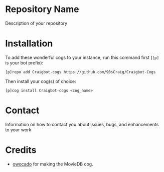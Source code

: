 # Repository Name
Description of your repository

# Installation
To add these wonderful cogs to your instance, run this command first (`[p]` is your bot prefix):

```
[p]repo add Craigbot-cogs https://github.com/90sCraig/Craigbot-Cogs
```

Then install your cog(s) of choice:

```
[p]cog install Craigbot-cogs <cog_name>
```
# Contact
Information on how to contact you about issues, bugs, and enhancements to your work

# Credits
* [owocado](https://github.com/owocado) for making the MovieDB cog.

